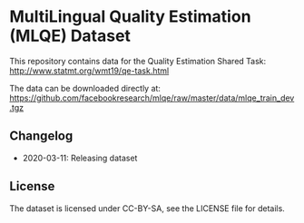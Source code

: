 # MultiLingual Quality Estimation (MLQE) Dataset

This repository contains data for the Quality Estimation Shared Task: http://www.statmt.org/wmt19/qe-task.html  

The data can be downloaded directly at:  
https://github.com/facebookresearch/mlqe/raw/master/data/mlqe_train_dev.tgz


## Changelog
- 2020-03-11: Releasing dataset


## License
The dataset is licensed under CC-BY-SA, see the LICENSE file for details.
